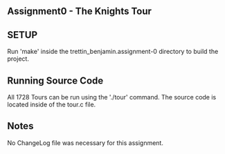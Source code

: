 ## Assignment0 - The Knights Tour

## SETUP

Run 'make' inside the trettin_benjamin.assignment-0 directory to build the project.

## Running Source Code

All 1728 Tours can be run using the './tour' command. The source code is located inside of the tour.c file.

## Notes

No ChangeLog file was necessary for this assignment.

